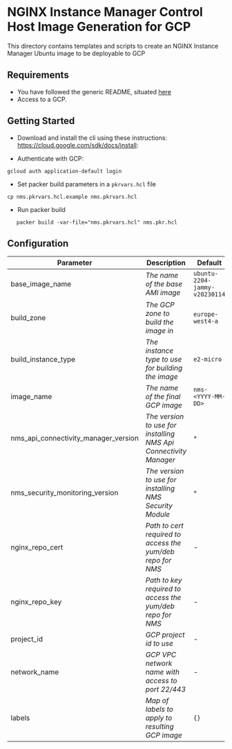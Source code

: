# NGINX Instance Manager Control Host Image Generation for GCP

This directory contains templates and scripts to create an NGINX Instance Manager Ubuntu image to be deployable to GCP

## Requirements

- You have followed the generic README, situated [here](../../README.md)
- Access to a GCP.

## Getting Started

- Download and install the cli using these instructions: https://cloud.google.com/sdk/docs/install:

- Authenticate with GCP:

```shell
gcloud auth application-default login
```

- Set packer build parameters in a `pkrvars.hcl` file

```shell
cp nms.pkrvars.hcl.example nms.pkrvars.hcl
```

- Run packer build

```shell
   packer build -var-file="nms.pkrvars.hcl" nms.pkr.hcl
```

## Configuration

| Parameter                            | Description                                                      | Default                       | Required |
|--------------------------------------|------------------------------------------------------------------| ----------------------------- | -------- |
| base_image_name                      | _The name of the base AMI image_                                 | `ubuntu-2204-jammy-v20230114` | No       |
| build_zone                           | _The GCP zone to build the image in_                             | `europe-west4-a`              | No       |
| build_instance_type                  | _The instance type to use for building the image_                | `e2-micro`                    | No       |
| image_name                           | _The name of the final GCP image_                                | `nms-<YYYY-MM-DD>`            | No       |
| nms_api_connectivity_manager_version | _The version to use for installing NMS Api Connectivity Manager_ | `*`                           | No       |
| nms_security_monitoring_version      | _The version to use for installing NMS Security Module_          | `*`                           | No       |
| nginx_repo_cert                      | _Path to cert required to access the yum/deb repo for NMS_       | -                             | Yes      |
| nginx_repo_key                       | _Path to key required to access the yum/deb repo for NMS_        | -                             | Yes      |
| project_id                           | _GCP project id to use_                                          | -                             | Yes      |
| network_name                         | _GCP VPC network name with access to port 22/443_                | -                             | Yes      |
| labels                               | _Map of labels to apply to resulting GCP image_                  | `{}`                          | No       |
